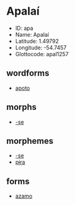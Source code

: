 # Apalaí

* ID: apa 
* Name: Apalaí 
* Latitude: 1.49792 
* Longitude: -54.7457 
* Glottocode: apal1257 



## wordforms
* <a href='/data/wordforms/apa-fire'>apoto</a>
## morphs
* <a href='/data/morphs/apa-se-1'>-se</a>
## morphemes
* <a href='/data/morphemes/apa-se'>-se</a>
* <a href='/data/morphemes/apa-neg'>pɨra</a>
## forms
* <a href='/data/forms/apa-louse'>azamo</a>